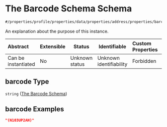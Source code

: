 # The Barcode Schema Schema

```txt
#/properties/profile/properties/data/properties/address/properties/barcode#/properties/profile/properties/data/properties/address/properties/barcode
```

An explanation about the purpose of this instance.


| Abstract            | Extensible | Status         | Identifiable            | Custom Properties | Additional Properties | Access Restrictions | Defined In                                                                                       |
| :------------------ | ---------- | -------------- | ----------------------- | :---------------- | --------------------- | ------------------- | ------------------------------------------------------------------------------------------------ |
| Can be instantiated | No         | Unknown status | Unknown identifiability | Forbidden         | Allowed               | none                | [policy_transaction.schema.json\*](../out/policy_transaction.schema.json "open original schema") |

## barcode Type

`string` ([The Barcode Schema](policy_transaction-properties-the-profile-schema-properties-the-data-schema-properties-the-address-schema-properties-the-barcode-schema.md))

## barcode Examples

```json
"(N103UP2AH)"
```
